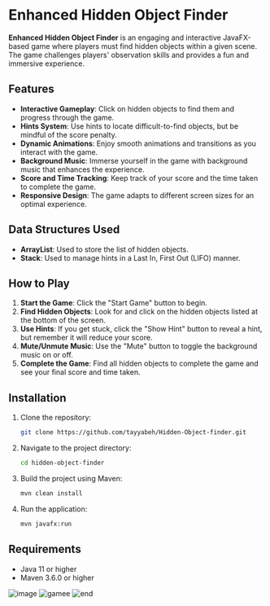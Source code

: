 # Enhanced Hidden Object Finder

**Enhanced Hidden Object Finder** is an engaging and interactive JavaFX-based game where players must find hidden objects within a given scene. The game challenges players' observation skills and provides a fun and immersive experience.

## Features
- **Interactive Gameplay**: Click on hidden objects to find them and progress through the game.
- **Hints System**: Use hints to locate difficult-to-find objects, but be mindful of the score penalty.
- **Dynamic Animations**: Enjoy smooth animations and transitions as you interact with the game.
- **Background Music**: Immerse yourself in the game with background music that enhances the experience.
- **Score and Time Tracking**: Keep track of your score and the time taken to complete the game.
- **Responsive Design**: The game adapts to different screen sizes for an optimal experience.

## Data Structures Used
- **ArrayList**: Used to store the list of hidden objects.
- **Stack**: Used to manage hints in a Last In, First Out (LIFO) manner.

## How to Play
1. **Start the Game**: Click the "Start Game" button to begin.
2. **Find Hidden Objects**: Look for and click on the hidden objects listed at the bottom of the screen.
3. **Use Hints**: If you get stuck, click the "Show Hint" button to reveal a hint, but remember it will reduce your score.
4. **Mute/Unmute Music**: Use the "Mute" button to toggle the background music on or off.
5. **Complete the Game**: Find all hidden objects to complete the game and see your final score and time taken.

## Installation
1. Clone the repository:
   ```bash
   git clone https://github.com/tayyabeh/Hidden-Object-finder.git
   ```
2. Navigate to the project directory:
   ```bash
   cd hidden-object-finder
   ```
3. Build the project using Maven:
   ```bash
   mvn clean install
   ```
4. Run the application:
   ```bash
   mvn javafx:run
   ```

## Requirements
- Java 11 or higher
- Maven 3.6.0 or higher





![image](https://github.com/user-attachments/assets/1866e895-4f6e-4870-a576-40577bd58c51)
![gamee](https://github.com/user-attachments/assets/8a681e10-fd55-47eb-afa3-317a11895368)
![end](https://github.com/user-attachments/assets/f2322133-3877-4085-8d27-4937dc989b0b)
